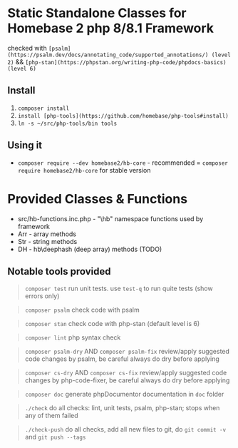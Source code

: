 # Static Standalone Classes for Homebase 2 php 8/8.1 Framework

checked with `[psalm](https://psalm.dev/docs/annotating_code/supported_annotations/) (level 2)` && `[php-stan](https://phpstan.org/writing-php-code/phpdocs-basics) (level 6)`

## Install
1. `composer install`
2. `install [php-tools](https://github.com/homebase/php-tools#install)`
3. `ln -s ~/src/php-tools/bin tools`

## Using it
- `composer require --dev homebase2/hb-core` - recommended
= `composer require homebase2/hb-core` for stable version

# Provided Classes & Functions

- src/hb-functions.inc.php - "\hb" namespace functions used by framework
- Arr - array methods
- Str - string methods
- DH  - hb\deephash (deep array) methods (TODO)

## Notable tools provided

> `composer test`
    run unit tests. use `test-q` to run quite tests (show errors only)

> `composer psalm`
    check code with psalm

> `composer stan`
    check code with php-stan (default level is 6)

> `composer lint`
    php syntax check

> `composer psalm-dry`   AND   `composer psalm-fix`
    review/apply suggested code changes by psalm, be careful always do dry before applying

> `composer cs-dry`   AND   `composer cs-fix`
    review/apply suggested code changes by php-code-fixer, be careful always do dry before applying

> `composer doc`
    generate phpDocumentor documentation in `doc` folder

> `./check`
    do all checks: lint, unit tests, psalm, php-stan; stops when any of them failed

> `./check-push`
    do all checks, add all new files to git, do `git commit -v` and `git push --tags`

